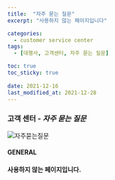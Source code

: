 ```yaml
---
title:  "자주 묻는 질문"
excerpt: "사용하지 않는 페이지입니다"

categories:
  - customer service center
tags:
  - [대행사, 고객센터, 자주 묻는 질문]

toc: true
toc_sticky: true
 
date: 2021-12-16
last_modified_at: 2021-12-28
---
```

### 고객 센터 - *자주 묻는 질문*
![자주묻는질문](https://user-images.githubusercontent.com/95394003/147037821-10c3442f-9a25-4c21-867b-2c394f66bbc9.jpeg)

#### GENERAL

#### 사용하지 않는 페이지입니다.

